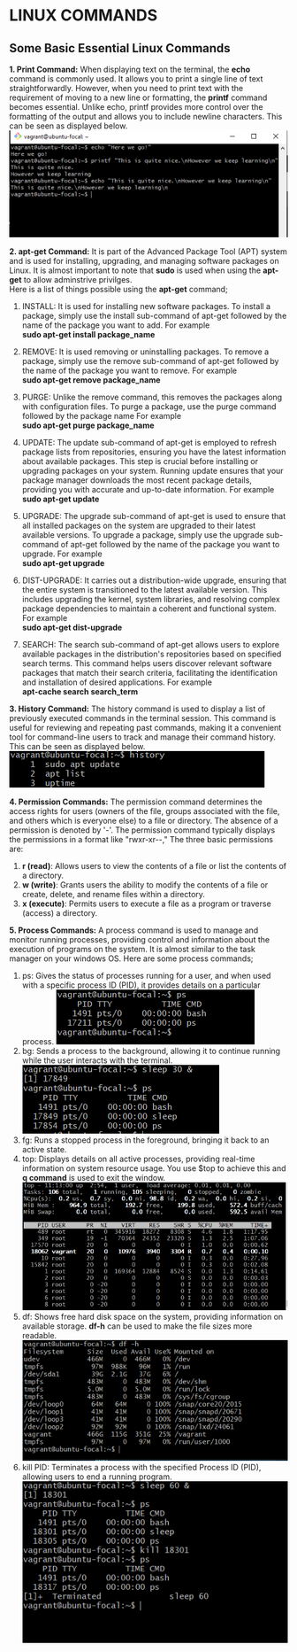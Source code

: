 # LINUX COMMANDS

## Some Basic Essential Linux Commands

__1. Print Command:__  When displaying text on the terminal, the **echo** command is commonly used. It allows you to print a single line of text straightforwardly. However, when you need to print text with the requirement of moving to a new line or formatting, the **printf** command becomes essential. Unlike echo, printf provides more control over the formatting of the output and allows you to include newline characters. This can be seen as displayed below. 
![use of printf command](./screenschots.img/altCL2.PNG) 

__2. apt-get Command:__ It is part of the Advanced Package Tool (APT) system and is used for installing, upgrading, and managing software packages on Linux. It is almost important to note that **sudo** is used when using the **apt-get** to allow adminstrive privilges.  
Here is a list of things possible using the **apt-get** command;

1. INSTALL: It is used for installing new software packages. To install a package, simply use the install sub-command of apt-get followed by the name of the package you want to add. For example  
**sudo apt-get install package_name**

1. REMOVE: It is used removing or uninstalling packages. To remove a package, simply use the remove sub-command of apt-get followed by the name of the package you want to remove. For example  
**sudo apt-get remove package_name**

1. PURGE: Unlike the remove command, this removes the  packages along with configuration files. To purge a package, use the purge command followed by the package name For example  
**sudo apt-get purge package_name**

1. UPDATE: The update sub-command of apt-get is employed to refresh package lists from repositories, ensuring you have the latest information about available packages. This step is crucial before installing or upgrading packages on your system. Running update ensures that your package manager downloads the most recent package details, providing you with accurate and up-to-date information. For example  
**sudo apt-get update**

1. UPGRADE: The upgrade sub-command of apt-get is used to ensure that all installed packages on the system are upgraded to their latest available versions. To upgrade a package, simply use the upgrade sub-command of apt-get followed by the name of the package you want to upgrade. For example  
**sudo apt-get upgrade**

1. DIST-UPGRADE: It carries out a distribution-wide upgrade, ensuring that the entire system is transitioned to the latest available version. This includes upgrading the kernel, system libraries, and resolving complex package dependencies to maintain a coherent and functional system. For example  
**sudo apt-get dist-upgrade**

1. SEARCH: The search sub-command of apt-get allows users to explore available packages in the distribution's repositories based on specified search terms. This command helps users discover relevant software packages that match their search criteria, facilitating the identification and installation of desired applications. For example  
**apt-cache search search_term**

__3. History Command:__ The history command is used to display a list of previously executed commands in the terminal session. This command is useful for reviewing and repeating past commands, making it a convenient tool for command-line users to track and manage their command history. This can be seen as displayed below. 
![History command](./screenschots.img/altCL3.PNG)

__4. Permission Commands:__ The permission command determines the access rights for users (owners of the file, groups associated with the file, and others which is everyone else) to a file or directory. The absence of a permission is denoted by '-'. The permission command typically displays the permissions in a format like "rwxr-xr--,"  The three basic permissions are:

1. **r (read)**: Allows users to view the contents of a file or list the contents of a directory.
1. **w (write)**: Grants users the ability to modify the contents of a file or create, delete, and rename files within a directory.
1. **x (execute)**: Permits users to execute a file as a program or traverse (access) a directory.

__5. Process Commands:__ A process command is used to manage and monitor running processes, providing control and information about the execution of programs on the system. It is almost similar to the task manager on your windows OS. Here are some process commands;
1. ps: Gives the status of processes running for a user, and when used with a specific process ID (PID), it provides details on a particular process.
![ps command](./screenschots.img/altCL4.PNG)
1. bg: Sends a process to the background, allowing it to continue running while the user interacts with the terminal.
![sleep process in bg](./screenschots.img/altCL5.PNG)
1. fg: Runs a stopped process in the foreground, bringing it back to an active state.
1. top: Displays details on all active processes, providing real-time information on system resource usage. You use $top to achieve this and **q command** is used to exit the window.
![runing top process](./screenschots.img/altCL6.PNG)
1. df: Shows free hard disk space on the system, providing information on available storage. **df-h** can be used to make the file sizes more readable.
![runing df](./screenschots.img/altCL8.PNG)
1. kill PID: Terminates a process with the specified Process ID (PID), allowing users to end a running program.
![running kill process](./screenschots.img/altCL7.PNG)